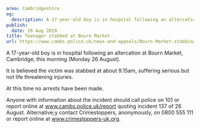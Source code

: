 ```yaml
area: Cambridgeshire
og:
  description: A 17-year-old boy is in hospital following an altercation at Bourn Market, Cambridge, this morning (Monday 26 August).
publish:
  date: 26 Aug 2019
title: Teenager stabbed at Bourn Market
url: https://www.cambs.police.uk/news-and-appeals/Bourn-Market-stabbing
```

A 17-year-old boy is in hospital following an altercation at Bourn Market, Cambridge, this morning (Monday 26 August).

It is believed the victim was stabbed at about 9.15am, suffering serious but not life threatening injuries.

At this time no arrests have been made.

Anyone with information about the incident should call police on 101 or report online at www.cambs.police.uk/report quoting incident 137 of 26 August. Alternative;y contact Crimestoppers, anonymously, on 0800 555 111 or report online at www.crimestoppers-uk.org.
